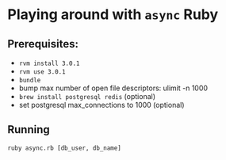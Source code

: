 # Playing around with `async` Ruby

## Prerequisites:

* `rvm install 3.0.1`
* `rvm use 3.0.1`
* `bundle`
* bump max number of open file descriptors: ulimit -n 1000
* `brew install postgresql redis` (optional)
* set postgresql max_connections to 1000 (optional)

## Running

```
ruby async.rb [db_user, db_name]
```

